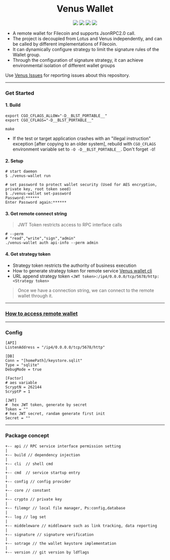 <h1 align="center">Venus Wallet</h1>

<p align="center">
 <a href="https://github.com/filecoin-project/venus-wallet/actions"><img src="https://github.com/filecoin-project/venus-wallet/actions/workflows/build_upload.yml/badge.svg"/></a>
 <a href="https://codecov.io/gh/filecoin-project/venus-wallet"><img src="https://codecov.io/gh/filecoin-project/venus-wallet/branch/master/graph/badge.svg?token=J5QWYWkgHT"/></a>
 <a href="https://goreportcard.com/report/github.com/filecoin-project/venus-wallet"><img src="https://goreportcard.com/badge/github.com/filecoin-project/venus-wallet"/></a>
 <a href="https://github.com/filecoin-project/venus-wallet/tags"><img src="https://img.shields.io/github/v/tag/filecoin-project/venus-wallet"/></a>
  <br>
</p>

- A remote wallet for Filecoin and supports JsonRPC2.0 call. 
- The project is decoupled from Lotus and Venus independently, and can be called by different implementations of Filecoin.
- It can dynamically configure strategy to limit the signature rules of the Wallet group.
- Through the configuration of signature strategy, it can achieve environmental isolation of different wallet groups

Use [Venus Issues](https://github.com/filecoin-project/venus/issues) for reporting issues about this repository.

---
### Get Started
#### 1. Build
```
export CGO_CFLAGS_ALLOW="-D__BLST_PORTABLE__"
export CGO_CFLAGS="-D__BLST_PORTABLE__"

make 
```
- If the test or target application crashes with an "illegal instruction" exception [after copying to an older system], rebuild with `CGO_CFLAGS` environment variable set to `-O -D__BLST_PORTABLE__`. Don't forget `-O`!

#### 2. Setup 
```
# start daemon
$ ./venus-wallet run

# set password to protect wallet security (Used for AES encryption, private key, root token seed)
$ ./venus-wallet set-password
Password:******
Enter Password again:******
```

#### 3. Get remote connect string
> JWT Token restricts access to RPC interface calls
```
# --perm 
# "read","write","sign","admin" 
./venus-wallet auth api-info --perm admin
```

#### 4. Get strategy token
- Strategy token restricts the authority of business execution
- How to generate strategy token for remote service [Venus wallet cli](https://venus.filecoin.io/Venus%20wallet.html#basic-operation-of-venus-wallet)
- URL append strategy token `<JWT token>:/ip4/0.0.0.0/tcp/5678/http:<Strategy token>`



> Once we have a connection string, we can connect to the remote wallet through it.

---

### [How to access remote wallet](./example)

---
### Config
```
[API]
ListenAddress = "/ip4/0.0.0.0/tcp/5678/http"

[DB]
Conn = "[homePath]/keystore.sqlit"
Type = "sqlite"
DebugMode = true

[Factor]
# aes variable
ScryptN = 262144
ScryptP = 1

[JWT]
#  hex JWT token, generate by secret
Token = "" 
# hex JWT secret, randam generate first init
Secret = ""
```

---

### Package concept

```
+-- api // RPC service interface permission setting
|
+-- build // dependency injection
|
+-- cli  // shell cmd
|
+-- cmd  // service startup entry
|
+-- config // config provider
|
+-- core // constant 
|
+-- crypto // private key 
|
+-- filemgr // local file manager, Ps:config,database
|
+-- log // log set
|
+-- middeleware // middleware such as link tracking, data reporting
|
+-- signature // signature verification
|
+-- sotrage // the wallet keystore implementation
|
+-- version // git version by ldflags

```


